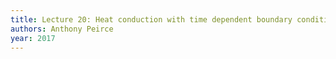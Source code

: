 ```yaml
---
title: Lecture 20: Heat conduction with time dependent boundary conditions using Eigenfunction Expansions
authors: Anthony Peirce
year: 2017
---
```



